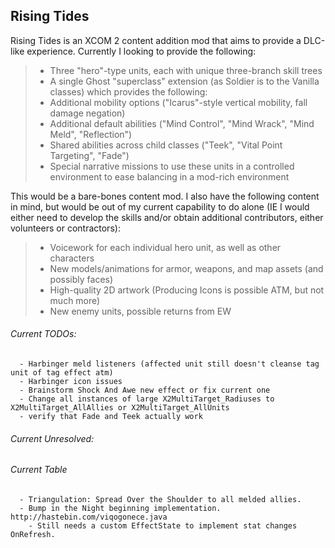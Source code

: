 ## Rising Tides

Rising Tides is an XCOM 2 content addition mod that aims to provide a DLC-like experience. Currently I looking to provide the following:

>- Three "hero"-type units, each with unique three-branch skill trees
>- A single Ghost "superclass" extension (as Soldier is to the Vanilla classes) which provides the following:
>  - Additional mobility options ("Icarus"-style vertical mobility, fall damage negation)
>  - Additional default abilities ("Mind Control", "Mind Wrack", "Mind Meld", "Reflection")
>  - Shared abilities across child classes ("Teek", "Vital Point Targeting", "Fade")
>- Special narrative missions to use these units in a controlled environment to ease balancing in a mod-rich environment

This would be a bare-bones content mod. I also have the following content in mind, but would be out of my current capability to do alone (IE I would either need to develop the skills and/or obtain additional contributors, either volunteers or contractors):

>- Voicework for each individual hero unit, as well as other characters 
>- New models/animations for armor, weapons, and map assets (and possibly faces)
>- High-quality 2D artwork (Producing Icons is possible ATM, but not much more)
>- New enemy units, possible returns from EW

###### Current TODOs: 
      - Harbinger meld listeners (affected unit still doesn't cleanse tag unit of tag effect atm)
      - Harbinger icon issues
      - Brainstorm Shock And Awe new effect or fix current one
      - Change all instances of large X2MultiTarget_Radiuses to X2MultiTarget_AllAllies or X2MultiTarget_AllUnits
      - verify that Fade and Teek actually work
              

###### Current Unresolved:

###### Current Table
      - Triangulation: Spread Over the Shoulder to all melded allies.
      - Bump in the Night beginning implementation. http://hastebin.com/viqogonece.java 
        - Still needs a custom EffectState to implement stat changes OnRefresh.
              
              
